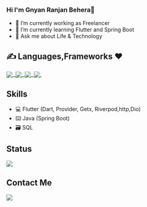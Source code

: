### Hi I'm Gnyan Ranjan Behera👋
 - 🔭 I’m currently working as Freelancer
- 🌱 I’m currently learning Flutter and Spring Boot 
- 💬 Ask me about Life & Technology
 
 ## ✍️ Languages,Frameworks ❤️
 <p float="right">
  
 <a href="">
  <img align="center" src="https://img.shields.io/badge/Flutter-02569B?style=for-the-badge&logo=flutter&logoColor=white" />&nbsp;
  <img align="center" src="https://img.shields.io/badge/Dart-0175C2?style=for-the-badge&logo=dart&logoColor=white" />&nbsp;
  <img align="center" src="https://img.shields.io/badge/Java-ED8B00?style=for-the-badge&logo=java&logoColor=whitehttps://img.shields.io/badge/Java-ED8B00?style=for-the-badge&logo=java&logoColor=white"/>&nbsp;
    <img align="center" src="https://img.shields.io/badge/firebase-ffca28?style=for-the-badge&logo=firebase&logoColor=black" />&nbsp;
</a>  
</p>


## Skills
- 💻 Flutter (Dart, Provider, Getx, Riverpod,http,Dio)
- ⌨️ Java (Spring Boot)
- 🗃️ SQL

## Status 
<p float="left">
<a href="">
  <img align="center" src="https://github-readme-stats.vercel.app/api?username=Gnyan-Coder&show_icons=true&theme=radical" />
</a>
</p>

####
## Contact Me
<p float="left">
 <a href="https://www.linkedin.com/in/gnyan-ranjan-behera/">
  <img align="bottom" src="https://img.shields.io/badge/LinkedIn-0077B5?style=for-the-badge&logo=linkedin&logoColor=white" />
</p>
